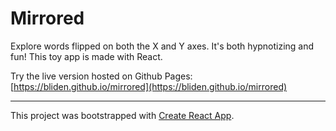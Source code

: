 # Mirrored

Explore words flipped on both the X and Y axes. It's both hypnotizing and fun! This toy app is made with React. 

Try the live version hosted on Github Pages: [https://bliden.github.io/mirrored](https://bliden.github.io/mirrored)

---
This project was bootstrapped with [Create React App](https://github.com/facebookincubator/create-react-app).
